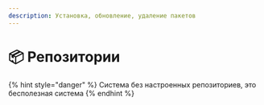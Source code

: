 ```yaml
---
description: Установка, обновление, удаление пакетов
---
```


# 📦 Репозитории

{% hint style="danger" %}
Система без настроенных репозиториев, это бесполезная система
{% endhint %}
